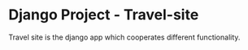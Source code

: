 # Django Project - Travel-site
Travel site is the django app which cooperates different functionality.